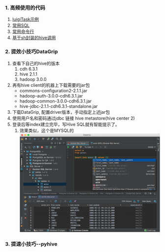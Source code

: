 ### 1. 高频使用的代码
1. [luigiTask示例](./0xF1.luigi.py)
2. [常用SQL](./0xF0.gist.hql)
3. [常用命令行](./0xF0.gist.sh)
4. [基于sh封装的hive调用](./0xF0.gist.py)

### 2. 提效小技巧DataGrip
1. 查看下自己的hive的版本
   1. cdh 6.3.1
   2. hive 2.1.1
   3. hadoop 3.0.0
2. 再有hive client的机器上下载需要的jar包
   * commons-configuration2-2.1.1.jar
   * hadoop-auth-3.0.0-cdh6.3.1.jar
   * hadoop-common-3.0.0-cdh6.3.1.jar
   * hive-jdbc-2.1.1-cdh6.3.1-standalone.jar
3. 下载DataGrip, 配置driver版本，手动指定上述jar包
4. 使用用户名和密码通过jdbc 链接 hive metastore(hive center 2)
5. 登录后等index建立完毕，写Hive SQL就有智能提示了。
   1. 效果类似，这个是MYSQL的![提示](./resources/datagrip.png)


### 3. 提速小技巧--pyhive

